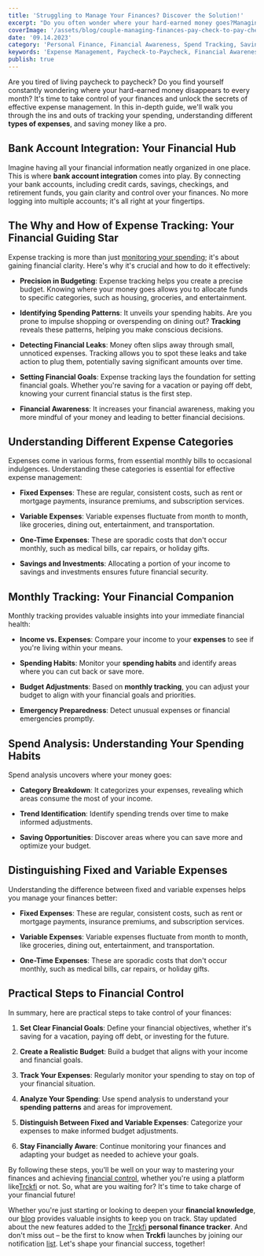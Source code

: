 ```yaml
---
title: 'Struggling to Manage Your Finances? Discover the Solution!'
excerpt: "Do you often wonder where your hard-earned money goes?Managing your finances effectively is the key to breaking free from the paycheck-to-paycheck cycle. In this comprehensive guide, we'll help you unravel the secrets of effective expense management. From understanding your spending habits to setting clear financial goals, we've got you covered. Get ready to take control of your financial future!"
coverImage: '/assets/blog/couple-managing-finances-pay-check-to-pay-check.png'
date: '09.14.2023'
category: 'Personal Finance, Financial Awareness, Spend Tracking, Saving Money'
keywords: 'Expense Management, Paycheck-to-Paycheck, Financial Awareness, Savings, Monthly Tracking, Bank Account, Types of Expenses, Business Owner, Time Period, Variable Expenses, Step by Step, Long Term, Pay Attention, Spend Analysis'
publish: true
---
```



Are you tired of living paycheck to paycheck? Do you find yourself constantly wondering where your hard-earned money disappears to every month? It's time to take control of your finances and unlock the secrets of effective expense management. In this in-depth guide, we'll walk you through the ins and outs of tracking your spending, understanding different **types of expenses**, and saving money like a pro.

## Bank Account Integration: Your Financial Hub

Imagine having all your financial information neatly organized in one place. This is where **bank account integration** comes into play. By connecting your bank accounts, including credit cards, savings, checkings, and retirement funds, you gain clarity and control over your finances. No more logging into multiple accounts; it's all right at your fingertips.

## The Why and How of Expense Tracking: Your Financial Guiding Star

Expense tracking is more than just [monitoring your spending](/blog/tracking-monthly-expenses); it's about gaining financial clarity. Here's why it's crucial and how to do it effectively:

- **Precision in Budgeting**: Expense tracking helps you create a precise budget. Knowing where your money goes allows you to allocate funds to specific categories, such as housing, groceries, and entertainment.

- **Identifying Spending Patterns**: It unveils your spending habits. Are you prone to impulse shopping or overspending on dining out? **Tracking** reveals these patterns, helping you make conscious decisions.

- **Detecting Financial Leaks**: Money often slips away through small, unnoticed expenses. Tracking allows you to spot these leaks and take action to plug them, potentially saving significant amounts over time.

- **Setting Financial Goals**: Expense tracking lays the foundation for setting financial goals. Whether you're saving for a vacation or paying off debt, knowing your current financial status is the first step.

- **Financial Awareness**: It increases your financial awareness, making you more mindful of your money and leading to better financial decisions.

## Understanding Different Expense Categories

Expenses come in various forms, from essential monthly bills to occasional indulgences. Understanding these categories is essential for effective expense management:

- **Fixed Expenses**: These are regular, consistent costs, such as rent or mortgage payments, insurance premiums, and subscription services.

- **Variable Expenses**: Variable expenses fluctuate from month to month, like groceries, dining out, entertainment, and transportation.

- **One-Time Expenses**: These are sporadic costs that don't occur monthly, such as medical bills, car repairs, or holiday gifts.

- **Savings and Investments**: Allocating a portion of your income to savings and investments ensures future financial security.

## Monthly Tracking: Your Financial Companion

Monthly tracking provides valuable insights into your immediate financial health:

- **Income vs. Expenses**: Compare your income to your **expenses** to see if you're living within your means.

- **Spending Habits**: Monitor your **spending habits** and identify areas where you can cut back or save more.

- **Budget Adjustments**: Based on **monthly tracking**, you can adjust your budget to align with your financial goals and priorities.

- **Emergency Preparedness**: Detect unusual expenses or financial emergencies promptly.

## Spend Analysis: Understanding Your Spending Habits

Spend analysis uncovers where your money goes:

- **Category Breakdown**: It categorizes your expenses, revealing which areas consume the most of your income.

- **Trend Identification**: Identify spending trends over time to make informed adjustments.

- **Saving Opportunities**: Discover areas where you can save more and optimize your budget.

## Distinguishing Fixed and Variable Expenses

Understanding the difference between fixed and variable expenses helps you manage your finances better:

- **Fixed Expenses**: These are regular, consistent costs, such as rent or mortgage payments, insurance premiums, and subscription services.

- **Variable Expenses**: Variable expenses fluctuate from month to month, like groceries, dining out, entertainment, and transportation.

- **One-Time Expenses**: These are sporadic costs that don't occur monthly, such as medical bills, car repairs, or holiday gifts.

## Practical Steps to Financial Control

In summary, here are practical steps to take control of your finances:

1. **Set Clear Financial Goals**: Define your financial objectives, whether it's saving for a vacation, paying off debt, or investing for the future.

2. **Create a Realistic Budget**: Build a budget that aligns with your income and financial goals.

3. **Track Your Expenses**: Regularly monitor your spending to stay on top of your financial situation.

4. **Analyze Your Spending**: Use spend analysis to understand your **spending patterns** and areas for improvement.

5. **Distinguish Between Fixed and Variable Expenses**: Categorize your expenses to make informed budget adjustments.

6. **Stay Financially Aware**: Continue monitoring your finances and adapting your budget as needed to achieve your goals.

By following these steps, you'll be well on your way to mastering your finances and achieving [financial control](/blog/track-finances-reach-financial-success), whether you're using a platform like[Trckfi](/) or not. So, what are you waiting for? It's time to take charge of your financial future!

Whether you're just starting or looking to deepen your **financial knowledge**, our [blog](/blog) provides valuable insights to keep you on track. Stay updated about the new features added to the [Trckfi](/) **personal finance tracker**. And don't miss out – be the first to know when **Trckfi** launches by joining our notification [list](/#get-notified). Let's shape your financial success, together!